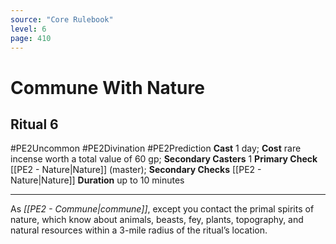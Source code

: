 ```yaml
---
source: "Core Rulebook"
level: 6
page: 410
---
```


# Commune With Nature
## Ritual 6
#PE2Uncommon #PE2Divination #PE2Prediction 
**Cast** 1 day; **Cost** rare incense worth a total value of 60 gp; **Secondary Casters** 1
**Primary Check** [[PE2 - Nature|Nature]] (master); **Secondary Checks** [[PE2 - Nature|Nature]]
**Duration** up to 10 minutes

-----
As *[[PE2 - Commune|commune]]*, except you contact the primal spirits of nature, which know about animals, beasts, fey, plants, topography, and natural resources within a 3-mile radius of the ritual’s location.